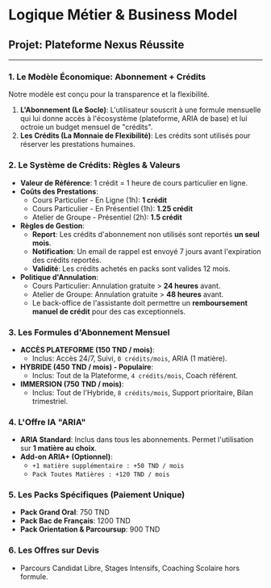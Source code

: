 # Logique Métier & Business Model

## Projet: Plateforme Nexus Réussite

---

### 1. Le Modèle Économique: Abonnement + Crédits

Notre modèle est conçu pour la transparence et la flexibilité.

1. **L'Abonnement (Le Socle)**: L'utilisateur souscrit à une formule mensuelle qui lui donne accès à l'écosystème (plateforme, ARIA de base) et lui octroie un budget mensuel de "crédits".
2. **Les Crédits (La Monnaie de Flexibilité)**: Les crédits sont utilisés pour réserver les prestations humaines.

### 2. Le Système de Crédits: Règles & Valeurs

* **Valeur de Référence**: 1 crédit = 1 heure de cours particulier en ligne.
* **Coûts des Prestations**:
  * Cours Particulier - En Ligne (1h): **1 crédit**
  * Cours Particulier - En Présentiel (1h): **1.25 crédit**
  * Atelier de Groupe - Présentiel (2h): **1.5 crédit**
* **Règles de Gestion**:
  * **Report**: Les crédits d'abonnement non utilisés sont reportés **un seul mois**.
  * **Notification**: Un email de rappel est envoyé 7 jours avant l'expiration des crédits reportés.
  * **Validité**: Les crédits achetés en packs sont valides 12 mois.
* **Politique d'Annulation**:
  * Cours Particulier: Annulation gratuite > **24 heures** avant.
  * Atelier de Groupe: Annulation gratuite > **48 heures** avant.
  * Le back-office de l'assistante doit permettre un **remboursement manuel de crédit** pour des cas exceptionnels.

### 3. Les Formules d'Abonnement Mensuel

* **ACCÈS PLATEFORME (150 TND / mois)**:
  * Inclus: Accès 24/7, Suivi, `0 crédits/mois`, ARIA (1 matière).
* **HYBRIDE (450 TND / mois) - Populaire**:
  * Inclus: Tout de la Plateforme, `4 crédits/mois`, Coach référent.
* **IMMERSION (750 TND / mois)**:
  * Inclus: Tout de l'Hybride, `8 crédits/mois`, Support prioritaire, Bilan trimestriel.

### 4. L'Offre IA "ARIA"

* **ARIA Standard**: Inclus dans tous les abonnements. Permet l'utilisation sur **1 matière au choix**.
* **Add-on ARIA+ (Optionnel)**:
  * `+1 matière supplémentaire : +50 TND / mois`
  * `Pack Toutes Matières : +120 TND / mois`

### 5. Les Packs Spécifiques (Paiement Unique)

* **Pack Grand Oral**: 750 TND
* **Pack Bac de Français**: 1200 TND
* **Pack Orientation & Parcoursup**: 900 TND

### 6. Les Offres sur Devis

* Parcours Candidat Libre, Stages Intensifs, Coaching Scolaire hors formule.
